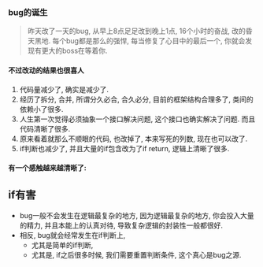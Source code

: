 ### bug的诞生
> 昨天改了一天的bug, 从早上8点足足改到晚上1点, 16个小时的奋战, 改的昏天黑地. 每个bug都是那么的强悍, 每当修复了心目中的最后一个, 你就会发现有更大的boss在等着你.
#### 不过改动的结果也很喜人
1. 代码量减少了, 确实是减少了.
2. 经历了拆分, 合并, 所谓分久必合, 合久必分, 目前的框架结构合理多了, 类间的依赖小了很多.
3. 人生第一次觉得必须抽象一个接口解决问题, 这个接口也确实解决了问题. 而且代码清晰了很多.
4. 原来看着就那么不顺眼的代码, 也改掉了, 本来写死的列数, 现在也可以改了.
5. if判断也减少了, 并且大量的if包含改为了if return, 逻辑上清晰了很多.



#### 有一个感触越来越清晰了:
__if有害__
---
- bug一般不会发生在逻辑最复杂的地方, 因为逻辑最复杂的地方, 你会投入大量的精力, 并且本能上的认真对待, 导致复杂逻辑的封装性一般都很好.
- 相反, bug就会经常发生在if判断上,
  - 尤其是简单的if判断, 
  - 尤其是, if之后很多时候, 我们需要重置判断条件, 这个真心是bug之源.
